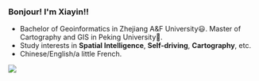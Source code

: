 ### Bonjour! I'm Xiayin!!

- Bachelor of Geoinformatics in Zhejiang A&F University😃. Master of Cartography and GIS in Peking University🚃.
- Study interests in **Spatial Intelligence**, **Self-driving**, **Cartography**, etc.
- Chinese/English/a little French.

![](https://img.shields.io/badge/Master-30%25-success?style=for-the-badge&logo=appveyor)

